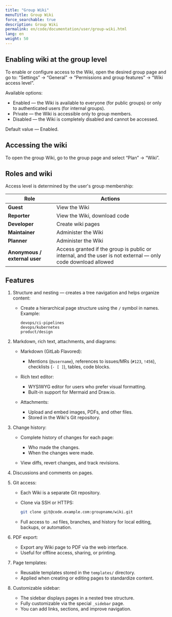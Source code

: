 ```yaml
---
title: "Group Wiki"
menuTitle: Group Wiki
force_searchable: true
description: Group Wiki
permalink: en/code/documentation/user/group-wiki.html
lang: en
weight: 50
---
```


## Enabling wiki at the group level

To enable or configure access to the Wiki, open the desired group page and go to: “Settings” → “General” → “Permissions and group features” → “Wiki access level”.

Available options:

- Enabled — the Wiki is available to everyone (for public groups) or only to authenticated users (for internal groups).
- Private — the Wiki is accessible only to group members.
- Disabled — the Wiki is completely disabled and cannot be accessed.

Default value — Enabled.

## Accessing the wiki

To open the group Wiki, go to the group page and select “Plan” → “Wiki”.

## Roles and wiki

Access level is determined by the user's group membership:

| Role                              | Actions                                                                                                           |
|-----------------------------------|------------------------------------------------------------------------------------------------------------------|
| **Guest**                         | View the Wiki                                                                                                   |
| **Reporter**                      | View the Wiki, download code                                                                                    |
| **Developer**                     | Create wiki pages                                                                                                |
| **Maintainer**                    | Administer the Wiki                                                                                             |
| **Planner**                       | Administer the Wiki                                                                                             |
| **Anonymous / external user**     | Access granted if the group is public or internal, and the user is not external — only code download allowed    |

## Features

1. Structure and nesting — creates a tree navigation and helps organize content:

   - Create a hierarchical page structure using the `/` symbol in names. Example:

     ```console
     devops/ci-pipelines
     devops/kubernetes
     product/design
     ```

1. Markdown, rich text, attachments, and diagrams:

   - Markdown (GitLab Flavored):
     - Mentions (`@username`), references to issues/MRs (`#123`, `!456`), checklists (`- [ ]`), tables, code blocks.
  
   - Rich text editor:
     - WYSIWYG editor for users who prefer visual formatting.
     - Built-in support for Mermaid and Draw.io.

   - Attachments:
     - Upload and embed images, PDFs, and other files.
     - Stored in the Wiki's Git repository.

1. Change history:

   - Complete history of changes for each page:
     - Who made the changes.
     - When the changes were made.
  
   - View diffs, revert changes, and track revisions.

1. Discussions and comments on pages.

1. Git access:

   - Each Wiki is a separate Git repository.
   - Clone via SSH or HTTPS:

     ```bash
     git clone git@code.example.com:groupname/wiki.git
     ```

   - Full access to `.md` files, branches, and history for local editing, backups, or automation.

1. PDF export:

   - Export any Wiki page to PDF via the web interface.
   - Useful for offline access, sharing, or printing.

1. Page templates:

   - Reusable templates stored in the `templates/` directory.
   - Applied when creating or editing pages to standardize content.

1. Customizable sidebar:

   - The sidebar displays pages in a nested tree structure.
   - Fully customizable via the special `_sidebar` page.
   - You can add links, sections, and improve navigation.
